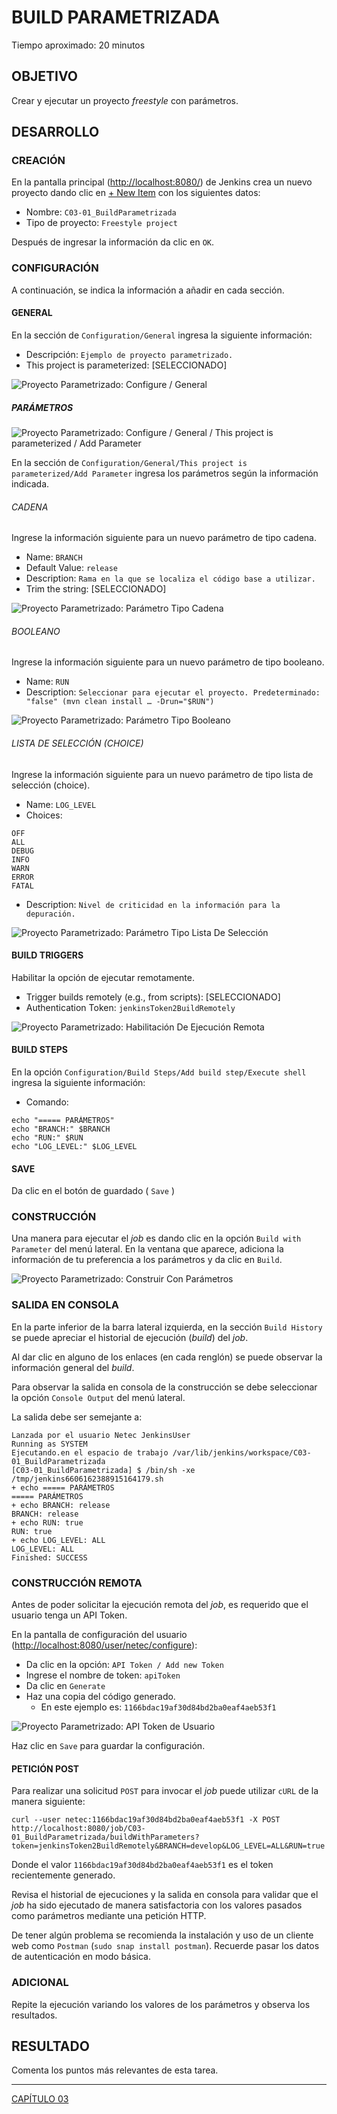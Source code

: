 # BUILD PARAMETRIZADA

Tiempo aproximado: 20 minutos

## OBJETIVO

Crear y ejecutar un proyecto *freestyle* con parámetros.

## DESARROLLO

### CREACIÓN

En la pantalla principal (<http://localhost:8080/>) de Jenkins crea un nuevo proyecto dando clic en [+ New Item](http://localhost:8080/view/all/newJob) con los siguientes datos:

- Nombre: `C03-01_BuildParametrizada`
- Tipo de proyecto: `Freestyle project`

Después de ingresar la información da clic en `OK`.

### CONFIGURACIÓN

A continuación, se indica la información a añadir en cada sección.

#### GENERAL

En la sección de `Configuration/General` ingresa la siguiente información:

- Descripción: `Ejemplo de proyecto parametrizado.`
- This project is parameterized: \[SELECCIONADO\]

![Proyecto Parametrizado: Configure / General](images/60d9988f1fb616a911518b339079fd5449925ec0.png)

##### PARÁMETROS

![Proyecto Parametrizado: Configure / General / This project is parameterized / Add Parameter](images/dc696b0943d7751e177c9d51465e58ef23d33c64.png)

En la sección de `Configuration/General/This project is parameterized/Add Parameter` ingresa los parámetros según la información indicada.

###### CADENA

Ingrese la información siguiente para un nuevo parámetro de tipo cadena.

- Name: `BRANCH`
- Default Value: `release`
- Description: `Rama en la que se localiza el código base a utilizar.`
- Trim the string: \[SELECCIONADO\]

![Proyecto Parametrizado: Parámetro Tipo Cadena](images/fab65102ce26143fc3dcbc7d341082066576aa21.png)

###### BOOLEANO

Ingrese la información siguiente para un nuevo parámetro de tipo booleano.

- Name: `RUN`
- Description: `Seleccionar para ejecutar el proyecto. Predeterminado: "false" (mvn clean install …​ -Drun="$RUN")`

![Proyecto Parametrizado: Parámetro Tipo Booleano](images/57fbbccf3f2207bbf200ecb3ac696fd09ed02461.png)

###### LISTA DE SELECCIÓN (CHOICE)

Ingrese la información siguiente para un nuevo parámetro de tipo lista de selección (choice).

- Name: `LOG_LEVEL`
- Choices:

``` shell
OFF
ALL
DEBUG
INFO
WARN
ERROR
FATAL
```

- Description: `Nivel de criticidad en la información para la depuración.`

![Proyecto Parametrizado: Parámetro Tipo Lista De Selección](images/80ad8837682020bf2d0f51cf359e970a890f51cb.png)

#### BUILD TRIGGERS

Habilitar la opción de ejecutar remotamente.

- Trigger builds remotely (e.g., from scripts): \[SELECCIONADO\]
- Authentication Token: `jenkinsToken2BuildRemotely`

![Proyecto Parametrizado: Habilitación De Ejecución Remota](images/1ce1d981680f4e71439c9d282ea0c76f9d2313b0.png)

#### BUILD STEPS

En la opción `Configuration/Build Steps/Add build step/Execute shell` ingresa la siguiente información:

- Comando:

``` shell
echo "===== PARÁMETROS"
echo "BRANCH:" $BRANCH
echo "RUN:" $RUN
echo "LOG_LEVEL:" $LOG_LEVEL
```

#### SAVE

Da clic en el botón de guardado ( `Save` )

### CONSTRUCCIÓN

Una manera para ejecutar el *job* es dando clic en la opción `Build with Parameter` del menú lateral. En la ventana que aparece, adiciona la información de tu preferencia a los parámetros y da clic en `Build`.

![Proyecto Parametrizado: Construir Con Parámetros](images/1d948aaf0542b9abc9340adc952d1e7862761229.png)

### SALIDA EN CONSOLA

En la parte inferior de la barra lateral izquierda, en la sección `Build History` se puede apreciar el historial de ejecución (*build*) del *job*.

Al dar clic en alguno de los enlaces (en cada renglón) se puede observar la información general del *build*.

Para observar la salida en consola de la construcción se debe seleccionar la opción `Console Output` del menú lateral.

La salida debe ser semejante a:

``` shell
Lanzada por el usuario Netec JenkinsUser
Running as SYSTEM
Ejecutando.en el espacio de trabajo /var/lib/jenkins/workspace/C03-01_BuildParametrizada
[C03-01_BuildParametrizada] $ /bin/sh -xe /tmp/jenkins6606162388915164179.sh
+ echo ===== PARÁMETROS
===== PARÁMETROS
+ echo BRANCH: release
BRANCH: release
+ echo RUN: true
RUN: true
+ echo LOG_LEVEL: ALL
LOG_LEVEL: ALL
Finished: SUCCESS
```

### CONSTRUCCIÓN REMOTA

Antes de poder solicitar la ejecución remota del *job*, es requerido que el usuario tenga un API Token.

En la pantalla de configuración del usuario (<http://localhost:8080/user/netec/configure>):

- Da clic en la opción: `API Token / Add new Token`
- Ingrese el nombre de token: `apiToken`
- Da clic en `Generate`
- Haz una copia del código generado.
  - En este ejemplo es: `1166bdac19af30d84bd2ba0eaf4aeb53f1`

![Proyecto Parametrizado: API Token de Usuario](images/80fe2bd6edba5548f6ac21094aa83a917d1b8c37.png)

Haz clic en `Save` para guardar la configuración.

#### PETICIÓN POST

Para realizar una solicitud `POST` para invocar el *job* puede utilizar `cURL` de la manera siguiente:

``` shell
curl --user netec:1166bdac19af30d84bd2ba0eaf4aeb53f1 -X POST http://localhost:8080/job/C03-01_BuildParametrizada/buildWithParameters?token=jenkinsToken2BuildRemotely&BRANCH=develop&LOG_LEVEL=ALL&RUN=true
```

Donde el valor `1166bdac19af30d84bd2ba0eaf4aeb53f1` es el token recientemente generado.

Revisa el historial de ejecuciones y la salida en consola para validar que el *job* ha sido ejecutado de manera satisfactoria con los valores pasados como parámetros mediante una petición HTTP.

De tener algún problema se recomienda la instalación y uso de un cliente web como `Postman` (`sudo snap install postman`). Recuerde pasar los datos de autenticación en modo básica.

### ADICIONAL

Repite la ejecución variando los valores de los parámetros y observa los resultados.

## RESULTADO

Comenta los puntos más relevantes de esta tarea.

---

[CAPÍTULO 03](../C03.md)
